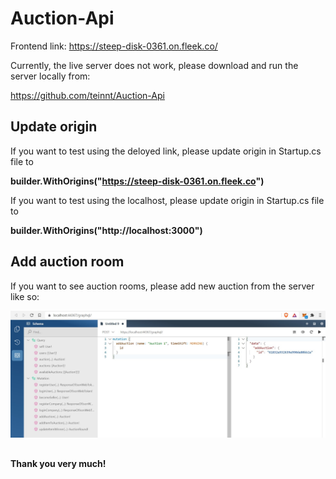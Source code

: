 # Auction-Api

Frontend link: https://steep-disk-0361.on.fleek.co/

Currently, the live server does not work, please download and run the server locally from:

https://github.com/teinnt/Auction-Api

## Update origin

If you want to test using the deloyed link, please update origin in Startup.cs file to

**builder.WithOrigins("https://steep-disk-0361.on.fleek.co")**

If you want to test using the localhost, please update origin in Startup.cs file to

**builder.WithOrigins("http://localhost:3000")**

## Add auction room

If you want to see auction rooms, please add new auction from the server like so:

![alt text](https://github.com/teinnt/Auction-Hosting-Guarantee/blob/master/src/assets/images/readme.jpg)

##

**Thank you very much!**
